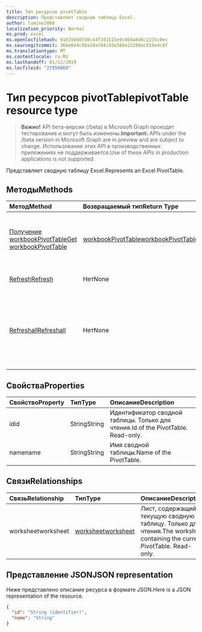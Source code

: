 ```yaml
---
title: Тип ресурсов pivotTable
description: Представляет сводную таблицу Excel.
author: lumine2008
localization_priority: Normal
ms.prod: excel
ms.openlocfilehash: 91035b607d8c44f2d1515e9c004abd4c2235c0ec
ms.sourcegitcommit: 36be044c89a19af84c93e586e22200ec919e4c9f
ms.translationtype: MT
ms.contentlocale: ru-RU
ms.lasthandoff: 01/12/2019
ms.locfileid: "27950860"
---
```

# <a name="pivottable-resource-type"></a><span data-ttu-id="b1c3f-103">Тип ресурсов pivotTable</span><span class="sxs-lookup"><span data-stu-id="b1c3f-103">pivotTable resource type</span></span>

> <span data-ttu-id="b1c3f-104">**Важно!** API бета-версии (/beta) в Microsoft Graph проходят тестирование и могут быть изменены.</span><span class="sxs-lookup"><span data-stu-id="b1c3f-104">**Important:** APIs under the /beta version in Microsoft Graph are in preview and are subject to change.</span></span> <span data-ttu-id="b1c3f-105">Использование этих API в производственных приложениях не поддерживается.</span><span class="sxs-lookup"><span data-stu-id="b1c3f-105">Use of these APIs in production applications is not supported.</span></span>

<span data-ttu-id="b1c3f-106">Представляет сводную таблицу Excel.</span><span class="sxs-lookup"><span data-stu-id="b1c3f-106">Represents an Excel PivotTable.</span></span>

## <a name="methods"></a><span data-ttu-id="b1c3f-107">Методы</span><span class="sxs-lookup"><span data-stu-id="b1c3f-107">Methods</span></span>

| <span data-ttu-id="b1c3f-108">Метод</span><span class="sxs-lookup"><span data-stu-id="b1c3f-108">Method</span></span>           | <span data-ttu-id="b1c3f-109">Возвращаемый тип</span><span class="sxs-lookup"><span data-stu-id="b1c3f-109">Return Type</span></span>    |<span data-ttu-id="b1c3f-110">Описание</span><span class="sxs-lookup"><span data-stu-id="b1c3f-110">Description</span></span>|
|:---------------|:--------|:----------|
|[<span data-ttu-id="b1c3f-111">Получение workbookPivotTable</span><span class="sxs-lookup"><span data-stu-id="b1c3f-111">Get workbookPivotTable</span></span>](../api/workbookpivottable-get.md) | [<span data-ttu-id="b1c3f-112">workbookPivotTable</span><span class="sxs-lookup"><span data-stu-id="b1c3f-112">workbookPivotTable</span></span>](workbookpivottable.md) |<span data-ttu-id="b1c3f-113">Чтение свойств и связей объекта workbookPivotTable.</span><span class="sxs-lookup"><span data-stu-id="b1c3f-113">Read properties and relationships of workbookPivotTable object.</span></span>|
|[<span data-ttu-id="b1c3f-114">Refresh</span><span class="sxs-lookup"><span data-stu-id="b1c3f-114">Refresh</span></span>](../api/workbookpivottable-refresh.md)|<span data-ttu-id="b1c3f-115">Нет</span><span class="sxs-lookup"><span data-stu-id="b1c3f-115">None</span></span>|<span data-ttu-id="b1c3f-116">Обновляет сводную таблицу.</span><span class="sxs-lookup"><span data-stu-id="b1c3f-116">Refreshes the PivotTable.</span></span> |
|[<span data-ttu-id="b1c3f-117">Refreshall</span><span class="sxs-lookup"><span data-stu-id="b1c3f-117">Refreshall</span></span>](../api/workbookpivottable-refreshall.md)|<span data-ttu-id="b1c3f-118">Нет</span><span class="sxs-lookup"><span data-stu-id="b1c3f-118">None</span></span>|<span data-ttu-id="b1c3f-p102">Обновляет все таблицы на заданном листе. Обратите внимание, что это действие доступно только в коллекции сводных таблиц.</span><span class="sxs-lookup"><span data-stu-id="b1c3f-p102">Refresh all tables within given worksheet. Note that this action is available only on the pivot table collection.</span></span>|

## <a name="properties"></a><span data-ttu-id="b1c3f-121">Свойства</span><span class="sxs-lookup"><span data-stu-id="b1c3f-121">Properties</span></span>
| <span data-ttu-id="b1c3f-122">Свойство</span><span class="sxs-lookup"><span data-stu-id="b1c3f-122">Property</span></span>     | <span data-ttu-id="b1c3f-123">Тип</span><span class="sxs-lookup"><span data-stu-id="b1c3f-123">Type</span></span>   |<span data-ttu-id="b1c3f-124">Описание</span><span class="sxs-lookup"><span data-stu-id="b1c3f-124">Description</span></span>|
|:---------------|:--------|:----------|
|<span data-ttu-id="b1c3f-125">id</span><span class="sxs-lookup"><span data-stu-id="b1c3f-125">id</span></span>|<span data-ttu-id="b1c3f-126">String</span><span class="sxs-lookup"><span data-stu-id="b1c3f-126">String</span></span>| <span data-ttu-id="b1c3f-p103">Идентификатор сводной таблицы.   Только для чтения.</span><span class="sxs-lookup"><span data-stu-id="b1c3f-p103">Id of the PivotTable.   Read-only.</span></span>|
|<span data-ttu-id="b1c3f-129">name</span><span class="sxs-lookup"><span data-stu-id="b1c3f-129">name</span></span>|<span data-ttu-id="b1c3f-130">String</span><span class="sxs-lookup"><span data-stu-id="b1c3f-130">String</span></span>|<span data-ttu-id="b1c3f-131">Имя сводной таблицы.</span><span class="sxs-lookup"><span data-stu-id="b1c3f-131">Name of the PivotTable.</span></span>    |

## <a name="relationships"></a><span data-ttu-id="b1c3f-132">Связи</span><span class="sxs-lookup"><span data-stu-id="b1c3f-132">Relationships</span></span>
| <span data-ttu-id="b1c3f-133">Связь</span><span class="sxs-lookup"><span data-stu-id="b1c3f-133">Relationship</span></span> | <span data-ttu-id="b1c3f-134">Тип</span><span class="sxs-lookup"><span data-stu-id="b1c3f-134">Type</span></span>   |<span data-ttu-id="b1c3f-135">Описание</span><span class="sxs-lookup"><span data-stu-id="b1c3f-135">Description</span></span>|
|:---------------|:--------|:----------|
|<span data-ttu-id="b1c3f-136">worksheet</span><span class="sxs-lookup"><span data-stu-id="b1c3f-136">worksheet</span></span>|[<span data-ttu-id="b1c3f-137">worksheet</span><span class="sxs-lookup"><span data-stu-id="b1c3f-137">worksheet</span></span>](worksheet.md)| <span data-ttu-id="b1c3f-p104">Лист, содержащий текущую сводную таблицу. Только для чтения.</span><span class="sxs-lookup"><span data-stu-id="b1c3f-p104">The worksheet containing the current PivotTable. Read-only.</span></span>   |

## <a name="json-representation"></a><span data-ttu-id="b1c3f-140">Представление JSON</span><span class="sxs-lookup"><span data-stu-id="b1c3f-140">JSON representation</span></span>
<span data-ttu-id="b1c3f-141">Ниже представлено описание ресурса в формате JSON.</span><span class="sxs-lookup"><span data-stu-id="b1c3f-141">Here is a JSON representation of the resource.</span></span>

<!-- {
  "blockType": "resource",
  "optionalProperties": [

  ],
  "@odata.type": "microsoft.graph.workbookPivotTable"
}-->

```json
{
  "id": "String (identifier)",
  "name": "String"
}

```

